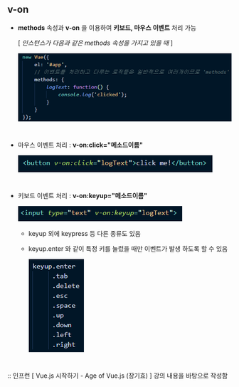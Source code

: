 ## v-on 
- **methods** 속성과 **v-on** 을 이용하여 **키보드, 마우스 이벤트** 처리 가능  

  [ *인스턴스가 다음과 같은 methods 속성을 가지고 있을 때* ]
  
  <img src="/Vue/img/von1.png"> 
#
- 마우스 이벤트 처리 : **v-on:click="메소드이름"** 

  <img src="/Vue/img/von3.png"> 
#
- 키보드 이벤트 처리 : **v-on:keyup="메소드이름"**

  <img src="/Vue/img/von4.png">
  
  - keyup 외에 keypress 등 다른 종류도 있음 
  - keyup.enter 와 같이 특정 키를 눌렀을 때만 이벤트가 발생 하도록 할 수 있음    
  
    <img src="/Vue/img/von5.png"> 
 #
:: 인프런 [ Vue.js 시작하기 - Age of Vue.js (장기효) ] 강의 내용을 바탕으로 작성함 
